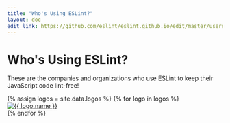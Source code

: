 ```yaml
---
title: "Who's Using ESLint?"
layout: doc
edit_link: https://github.com/eslint/eslint.github.io/edit/master/users/index.md
---
```


# Who's Using ESLint?

These are the companies and organizations who use ESLint to keep their JavaScript code lint-free!


<div class="logos row">
{% assign logos = site.data.logos %}
{% for logo in logos %}
    <div>
        <div class="slide col-sm-4">
            <a href="{{ logo.url }}" rel="noopener nofollow" target="_blank">            <img src="{{ logo.src }}" alt="{{ logo.name }}" lazyload>
            </a>
        </div>
    </div>
{% endfor %}
</div>
